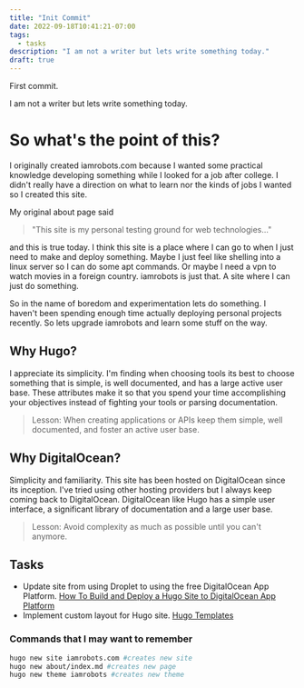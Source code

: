 ```yaml
---
title: "Init Commit"
date: 2022-09-18T10:41:21-07:00
tags:
  - tasks
description: "I am not a writer but lets write something today."
draft: true
---
```


First commit.

I am not a writer but lets write something today.

# So what's the point of this?

I originally created iamrobots.com because I wanted some practical knowledge developing something while I looked for a job after college. I didn't really have a direction on what to learn nor the kinds of jobs I wanted so I created this site.

My original about page said

> "This site is my personal testing ground for web technologies..."

and this is true today. I think this site is a place where I can go to when I just need to make and deploy something. Maybe I just feel like shelling into a linux server so I can do some apt commands. Or maybe I need a vpn to watch movies in a foreign country. iamrobots is just that. A site where I can just do something.

So in the name of boredom and experimentation lets do something. I haven't been spending enough time actually deploying personal projects recently. So lets upgrade iamrobots and learn some stuff on the way.

## Why Hugo?

I appreciate its simplicity. I'm finding when choosing tools its best to choose something that is simple, is well documented, and has a large active user base. These attributes make it so that you spend your time accomplishing your objectives instead of fighting your tools or parsing documentation.

> Lesson: When creating applications or APIs keep them simple, well documented, and foster an active user base.

## Why DigitalOcean?

Simplicity and familiarity. This site has been hosted on DigitalOcean since its inception. I've tried using other hosting providers but I always keep coming back to DigitalOcean. DigitalOcean like Hugo has a simple user interface, a significant library of documentation and a large user base.

> Lesson: Avoid complexity as much as possible until you can't anymore.

## Tasks

- Update site from using Droplet to using the free DigitalOcean App Platform. [How To Build and Deploy a Hugo Site to DigitalOcean App Platform](https://www.digitalocean.com/community/tutorials/how-to-build-and-deploy-a-hugo-site-to-digitalocean-app-platform)
- Implement custom layout for Hugo site. [Hugo Templates](https://gohugo.io/templates/)

### Commands that I may want to remember

```sh
hugo new site iamrobots.com #creates new site
hugo new about/index.md #creates new page
hugo new theme iamrobots #creates new theme
```
